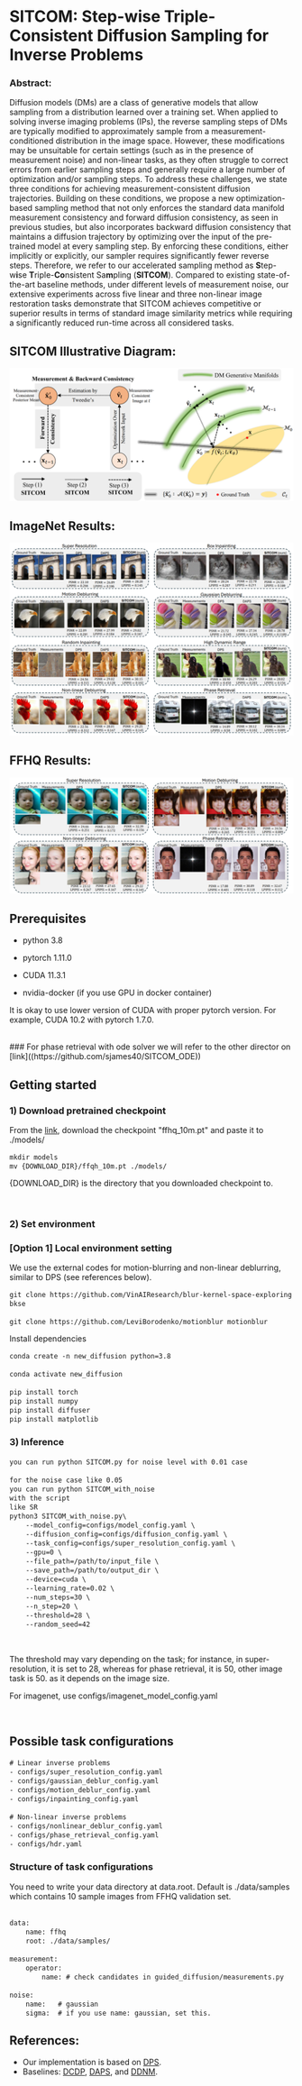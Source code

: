 # SITCOM: Step-wise Triple-Consistent Diffusion Sampling for Inverse Problems

### Abstract: 
Diffusion models (DMs) are a class of generative models that allow sampling from a distribution learned over a training set. When applied to solving inverse imaging problems (IPs), the reverse sampling steps of DMs are typically modified to approximately sample from a measurement-conditioned distribution in the image space. However, these modifications may be unsuitable for certain settings (such as in the presence of measurement noise) and non-linear tasks, as they often struggle to correct errors from earlier sampling steps and generally require a large number of optimization and/or sampling steps. To address these challenges, we state three conditions for achieving measurement-consistent diffusion trajectories. Building on these conditions, we propose a new optimization-based sampling method that not only enforces the standard data manifold measurement consistency and forward diffusion consistency, as seen in previous studies, but also incorporates backward diffusion consistency that maintains a diffusion trajectory by optimizing over the input of the pre-trained model at every sampling step. By enforcing these conditions, either implicitly or explicitly, our sampler requires significantly fewer reverse steps. Therefore, we refer to our accelerated sampling method as **S**tep-w**i**se **T**riple-**Co**nsistent Sa**m**pling (**SITCOM**). Compared to existing state-of-the-art baseline methods, under different levels of measurement noise, our extensive experiments across five linear and three non-linear image restoration tasks demonstrate that SITCOM achieves competitive or superior results in terms of standard image similarity metrics while requiring a significantly reduced run-time across all considered tasks. 

## SITCOM Illustrative Diagram:

![Alt text](Diagram.png)
## ImageNet Results:
![Alt text](ImageNet_images.png)
## FFHQ Results:
![Alt text](FFHQ_images.png)

## Prerequisites
- python 3.8

- pytorch 1.11.0

- CUDA 11.3.1

- nvidia-docker (if you use GPU in docker container)

It is okay to use lower version of CUDA with proper pytorch version. For example, CUDA 10.2 with pytorch 1.7.0.

<br />
### For phase retrieval with ode solver we will refer to the other director on [link]((https://github.com/sjames40/SITCOM_ODE))



## Getting started 


### 1) Download pretrained checkpoint
From the [link](https://drive.google.com/drive/folders/1jElnRoFv7b31fG0v6pTSQkelbSX3xGZh?usp=sharing), download the checkpoint "ffhq_10m.pt" and paste it to ./models/
```
mkdir models
mv {DOWNLOAD_DIR}/ffqh_10m.pt ./models/
```
{DOWNLOAD_DIR} is the directory that you downloaded checkpoint to.

<br />


### 2) Set environment
### [Option 1] Local environment setting

We use the external codes for motion-blurring and non-linear deblurring, similar to DPS (see references below). 

```
git clone https://github.com/VinAIResearch/blur-kernel-space-exploring bkse

git clone https://github.com/LeviBorodenko/motionblur motionblur
```

Install dependencies

```
conda create -n new_diffusion python=3.8

conda activate new_diffusion

pip install torch
pip install numpy
pip install diffuser
pip install matplotlib

```


### 3) Inference

```
you can run python SITCOM.py for noise level with 0.01 case

for the noise case like 0.05
you can run python SITCOM_with_noise
with the script
like SR
python3 SITCOM_with_noise.py\
    --model_config=configs/model_config.yaml \
    --diffusion_config=configs/diffusion_config.yaml \
    --task_config=configs/super_resolution_config.yaml \
    --gpu=0 \
    --file_path=/path/to/input_file \
    --save_path=/path/to/output_dir \
    --device=cuda \
    --learning_rate=0.02 \
    --num_steps=30 \
    --n_step=20 \
    --threshold=28 \
    --random_seed=42



```
The threshold may vary depending on the task; for instance, in super-resolution, it is set to 28, whereas for phase retrieval, it is 50, other image task is 50. as it depends on the image size.


For imagenet, use configs/imagenet_model_config.yaml

<br />

## Possible task configurations

```
# Linear inverse problems
- configs/super_resolution_config.yaml
- configs/gaussian_deblur_config.yaml
- configs/motion_deblur_config.yaml
- configs/inpainting_config.yaml

# Non-linear inverse problems
- configs/nonlinear_deblur_config.yaml
- configs/phase_retrieval_config.yaml
- configs/hdr.yaml
```

### Structure of task configurations
You need to write your data directory at data.root. Default is ./data/samples which contains 10 sample images from FFHQ validation set.

```

data:
    name: ffhq
    root: ./data/samples/

measurement:
    operator:
        name: # check candidates in guided_diffusion/measurements.py

noise:
    name:   # gaussian
    sigma:  # if you use name: gaussian, set this.
```

## References: 
- Our implementation is based on [DPS](https://github.com/DPS2022/diffusion-posterior-sampling).
- Baselines: [DCDP](https://github.com/Morefre/Decoupled-Data-Consistency-with-Diffusion-Purification-for-Image-Restoration), [DAPS](https://github.com/zhangbingliang2019/DAPS), and [DDNM](https://github.com/wyhuai/DDNM).
 

  
